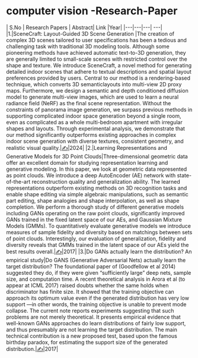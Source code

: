 # computer vision -Research-Paper


| S.No  |  Research Papers | Abstract| Link   |Year|
|---|---|---| ---|
|1.|SceneCraft: Layout-Guided 3D Scene Generation |The creation of complex 3D scenes tailored to user specifications has been a tedious and challenging task with traditional 3D modeling tools. Although some pioneering methods have achieved automatic text-to-3D generation, they are generally limited to small-scale scenes with restricted control over the shape and texture. We introduce SceneCraft, a novel method for generating detailed indoor scenes that adhere to textual descriptions and spatial layout preferences provided by users. Central to our method is a rendering-based technique, which converts 3D semanticlayouts into multi-view 2D proxy maps. Furthermore, we design a semantic and depth conditioned diffusion model to generate multi-view images, which are used to learn a neural radiance field (NeRF) as the final scene representation. Without the constraints of panorama image generation, we surpass previous methods in supporting complicated indoor space generation beyond a single room, even as complicated as a whole multi-bedroom apartment with irregular shapes and layouts. Through experimental analysis, we demonstrate that our method significantly outperforms existing approaches in complex indoor scene generation with diverse textures, consistent geometry, and realistic visual quality.|[✍️](https://arxiv.org/pdf/2410.09049)|2024|
|2.|Learning Representations and Generative Models for 3D Point Clouds|Three-dimensional geometric data offer an excellent domain for studying representation learning and generative modeling. In this paper, we look at geometric data represented as point clouds. We introduce a deep AutoEncoder (AE) network with state-of-the-art reconstruction quality and generalization ability. The learned representations outperform existing methods on 3D recognition tasks and enable shape editing via simple algebraic manipulations, such as semantic part editing, shape analogies and shape interpolation, as well as shape completion. We perform a thorough study of different generative models including GANs operating on the raw point clouds, significantly improved GANs trained in the fixed latent space of our AEs, and Gaussian Mixture Models (GMMs). To quantitatively evaluate generative models we introduce measures of sample fidelity and diversity based on matchings between sets of point clouds. Interestingly, our evaluation of generalization, fidelity and diversity reveals that GMMs trained in the latent space of our AEs yield the best results overall.|[✍️](https://arxiv.org/pdf/1707.02392)|2017|
|3.|Do GANs actually learn the distribution? An empirical study|Do GANS (Generative Adversarial Nets) actually learn the target distribution? The foundational paper of (Goodfellow et al 2014) suggested they do, if they were given “sufficiently large” deep nets, sample size, and computation time. A recent theoretical analysis in Arora et al (to appear at ICML 2017) raised doubts whether the same holds when discriminator has finite size. It showed that the training objective can approach its optimum value even if the generated distribution has very low support —in other words, the training objective is unable to prevent mode collapse. The current note reports experiments suggesting that such problems are not merely theoretical. It presents empirical evidence that well-known GANs approaches do learn distributions of fairly low support, and thus presumably are not learning the target distribution. The main technical contribution is a new proposed test, based upon the famous birthday paradox, for estimating the support size of the generated distribution.|[✍️](https://arxiv.org/pdf/1706.08224)|2017|

